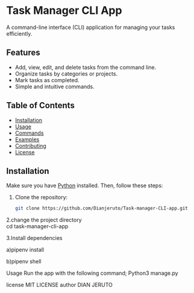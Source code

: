 # Task Manager CLI App

A command-line interface (CLI) application for managing your tasks efficiently.

## Features

- Add, view, edit, and delete tasks from the command line.
- Organize tasks by categories or projects.
- Mark tasks as completed.
- Simple and intuitive commands.

## Table of Contents

- [Installation](#installation)
- [Usage](#usage)
- [Commands](#commands)
- [Examples](#examples)
- [Contributing](#contributing)
- [License](#license)

## Installation

Make sure you have [Python](https://www.python.org/) installed. Then, follow these steps:

1. Clone the repository:

   ```bash
   git clone https://github.com/Dianjeruto/Task-manager-CLI-app.git
2.change the project directory   
cd task-manager-cli-app


3.Install dependencies

a)pipenv install

b)pipenv shell

 Usage
 Run the app with the following command;
 Python3 manage.py

license
MIT LICENSE
author
DIAN JERUTO

   

